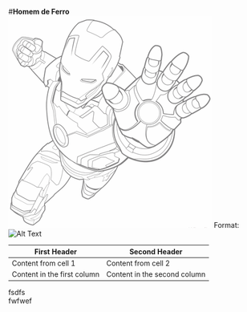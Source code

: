#**Homem de Ferro**
![GitHub Logo](/img1.bmp)
Format: ![Alt Text](url)

First Header | Second Header
------------ | -------------
Content from cell 1 | Content from cell 2
Content in the first column | Content in the second column


fsdfs<br />fwfwef
